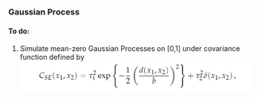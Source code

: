 ### Gaussian Process
#### To do:

  1. Simulate mean-zero Gaussian Processes on [0,1] under covariance function defined by
  ![](Gaussian-Process_files/figure-markdown_github/cse.PNG)
